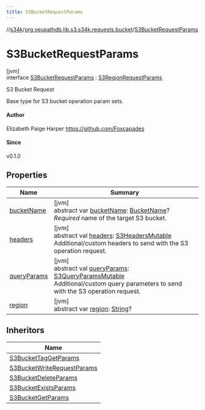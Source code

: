 ```yaml
---
title: S3BucketRequestParams
---
```

//[s34k](../../../index.html)/[org.veupathdb.lib.s3.s34k.requests.bucket](../index.html)/[S3BucketRequestParams](index.html)



# S3BucketRequestParams



[jvm]\
interface [S3BucketRequestParams](index.html) : [S3RegionRequestParams](../../org.veupathdb.lib.s3.s34k.requests/-s3-region-request-params/index.html)

S3 Bucket Request



Base type for S3 bucket operation param sets.



#### Author



Elizabeth Paige Harper https://github.com/Foxcapades



#### Since



v0.1.0



## Properties


| Name | Summary |
|---|---|
| [bucketName](bucket-name.html) | [jvm]<br>abstract var [bucketName](bucket-name.html): [BucketName](../../org.veupathdb.lib.s3.s34k.fields/-bucket-name/index.html)?<br>*Required* name of the target S3 bucket. |
| [headers](../../org.veupathdb.lib.s3.s34k.requests/-s3-request-params/headers.html) | [jvm]<br>abstract val [headers](../../org.veupathdb.lib.s3.s34k.requests/-s3-request-params/headers.html): [S3HeadersMutable](../../org.veupathdb.lib.s3.s34k.fields.headers/-s3-headers-mutable/index.html)<br>Additional/custom headers to send with the S3 operation request. |
| [queryParams](../../org.veupathdb.lib.s3.s34k.requests/-s3-request-params/query-params.html) | [jvm]<br>abstract val [queryParams](../../org.veupathdb.lib.s3.s34k.requests/-s3-request-params/query-params.html): [S3QueryParamsMutable](../../org.veupathdb.lib.s3.s34k.fields.query_params/-s3-query-params-mutable/index.html)<br>Additional/custom query parameters to send with the S3 operation request. |
| [region](../../org.veupathdb.lib.s3.s34k.requests/-s3-region-request-params/region.html) | [jvm]<br>abstract var [region](../../org.veupathdb.lib.s3.s34k.requests/-s3-region-request-params/region.html): [String](https://kotlinlang.org/api/latest/jvm/stdlib/kotlin/-string/index.html)? |


## Inheritors


| Name |
|---|
| [S3BucketTagGetParams](../-s3-bucket-tag-get-params/index.html) |
| [S3BucketWriteRequestParams](../-s3-bucket-write-request-params/index.html) |
| [S3BucketDeleteParams](../../org.veupathdb.lib.s3.s34k.requests.client/-s3-bucket-delete-params/index.html) |
| [S3BucketExistsParams](../../org.veupathdb.lib.s3.s34k.requests.client/-s3-bucket-exists-params/index.html) |
| [S3BucketGetParams](../../org.veupathdb.lib.s3.s34k.requests.client/-s3-bucket-get-params/index.html) |

